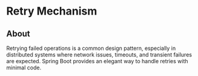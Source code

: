 # Retry Mechanism

## About

Retrying failed operations is a common design pattern, especially in distributed systems where network issues, timeouts, and transient failures are expected. Spring Boot provides an elegant way to handle retries with minimal code.

